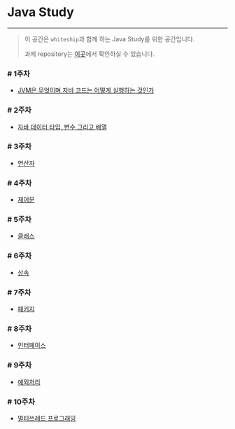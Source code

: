 # Java Study

---
> 이 공간은 `whiteship`과 함께 하는 Java Study를 위한 공간입니다.
>
> 과제 repository는 [이곳](https://github.com/whiteship/live-study/issues?q=is%3Aissue+is%3Aclosed)에서 확인하실 수 있습니다.

### # 1주차

* [JVM은 무엇이며 자바 코드는 어떻게 실행하는 것인가](week1/week1.md)

### # 2주차

* [자바 데이터 타입, 변수 그리고 배열](week2/week2.md)

### # 3주차

* [연산자](week3/week3.md)

### # 4주차

* [제어문](week4/week4.md)

### # 5주차

* [클래스](week5/week5.md)

### # 6주차

* [상속](week6/week6.md)

### # 7주차

* [패키지](week7/week7.md)

### # 8주차

* [인터페이스](week8/week8.md)

### # 9주차

* [예외처리](week9/week9.md)

### # 10주차

* [멀티쓰레드 프로그래밍](week10/week10.md)